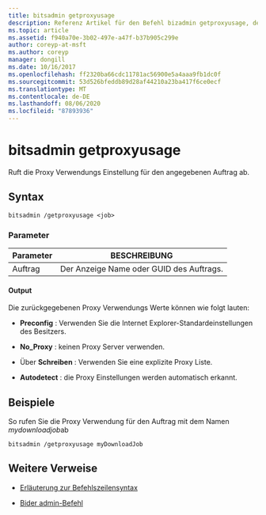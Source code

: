 ```yaml
---
title: bitsadmin getproxyusage
description: Referenz Artikel für den Befehl bizadmin getproxyusage, der die Einstellung für die Proxy Verwendung für den angegebenen Auftrag abruft.
ms.topic: article
ms.assetid: f940a70e-3b02-497e-a47f-b37b905c299e
author: coreyp-at-msft
ms.author: coreyp
manager: dongill
ms.date: 10/16/2017
ms.openlocfilehash: ff2320ba66cdc11781ac56900e5a4aaa9fb1dc0f
ms.sourcegitcommit: 53d526bfeddb89d28af44210a23ba417f6ce0ecf
ms.translationtype: MT
ms.contentlocale: de-DE
ms.lasthandoff: 08/06/2020
ms.locfileid: "87893936"
---
```

# <a name="bitsadmin-getproxyusage"></a>bitsadmin getproxyusage

Ruft die Proxy Verwendungs Einstellung für den angegebenen Auftrag ab.

## <a name="syntax"></a>Syntax

```
bitsadmin /getproxyusage <job>
```

### <a name="parameters"></a>Parameter

| Parameter | BESCHREIBUNG |
| -------------- | -------------- |
| Auftrag | Der Anzeige Name oder GUID des Auftrags. |

#### <a name="output"></a>Output

Die zurückgegebenen Proxy Verwendungs Werte können wie folgt lauten:

- **Preconfig** : Verwenden Sie die Internet Explorer-Standardeinstellungen des Besitzers.

- **No_Proxy** : keinen Proxy Server verwenden.

- Über **Schreiben** : Verwenden Sie eine explizite Proxy Liste.

- **Autodetect** : die Proxy Einstellungen werden automatisch erkannt.

## <a name="examples"></a>Beispiele

So rufen Sie die Proxy Verwendung für den Auftrag mit dem Namen *mydownloadjob*ab

```
bitsadmin /getproxyusage myDownloadJob
```

## <a name="additional-references"></a>Weitere Verweise

- [Erläuterung zur Befehlszeilensyntax](command-line-syntax-key.md)

- [Bider admin-Befehl](bitsadmin.md)
